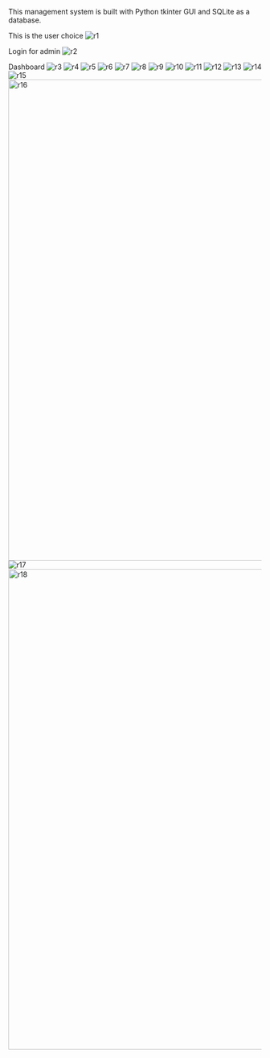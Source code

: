 This management system is built with Python tkinter GUI and SQLite as a database.

This is the user choice 
![r1](https://github.com/user-attachments/assets/518b5c91-9de6-4a72-be78-11134ccdb5d4)

Login for admin
![r2](https://github.com/user-attachments/assets/fa017cef-f924-44b2-9ef0-6ef6f683a9f0)

Dashboard
![r3](https://github.com/user-attachments/assets/1e330dcb-d791-4d8f-b0e7-16832d10652b)
![r4](https://github.com/user-attachments/assets/9549ea35-3057-40da-9c6f-73a6e1691a47)
![r5](https://github.com/user-attachments/assets/406a8aac-744e-4758-b60c-5a4624621a25)
![r6](https://github.com/user-attachments/assets/2bc42ed5-87e3-49b5-8d7a-21671a939772)
![r7](https://github.com/user-attachments/assets/3739992c-26c6-48e9-b698-71224dc27c22)
![r8](https://github.com/user-attachments/assets/748caadb-c9ce-498f-bf2d-a2e122c062d7)
![r9](https://github.com/user-attachments/assets/2d4f843c-d14a-4e3e-a882-ca27441a9f85)
![r10](https://github.com/user-attachments/assets/a174ccfd-b738-4a5d-9373-51fb1419a800)
![r11](https://github.com/user-attachments/assets/97113bdb-ebd3-407e-9582-c4083aab2dc9)
![r12](https://github.com/user-attachments/assets/0a839219-4864-4e04-8df1-3af0d5918305)
![r13](https://github.com/user-attachments/assets/9808b883-dc53-40ec-b534-1e5a1c43cede)
![r14](https://github.com/user-attachments/assets/a8dd3e17-3979-4a5e-9a6a-2a73125219ba)
![r15](https://github.com/user-attachments/assets/0803269c-709c-4399-b93f-131cfb4c3ea3)
<img width="958" alt="r16" src="https://github.com/user-attachments/assets/b86e1a3e-4d2f-49da-930f-2740b6afa59c">
![r17](https://github.com/user-attachments/assets/ff649986-1795-46c9-a175-a800597a0f5b)
<img width="957" alt="r18" src="https://github.com/user-attachments/assets/c38dc62f-6a8d-4f17-9f75-14833961ba49">
